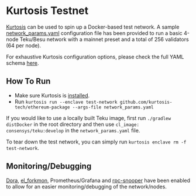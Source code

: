 Kurtosis Testnet
==============

[Kurtosis](https://github.com/kurtosis-tech/ethereum-package) can be used to spin up a Docker-based
test
network. A sample [network_params.yaml](./network_params.yaml) configuration file has been provided
to run a basic 4-node
Teku/Besu network with a mainnet preset and a total of 256 validators (64 per node).

For exhaustive Kurtosis configuration options, please check the full YAML
schema [here](https://github.com/kurtosis-tech/ethereum-package#configuration).

How To Run
----------

* Make sure Kurtosis is [installed](https://docs.kurtosis.com/install/).
* Run `kurtosis run --enclave test-network github.com/kurtosis-tech/ethereum-package --args-file network_params.yaml`

If you would like to use a locally built Teku image, first run `./gradlew distDocker` in the root
directory and then use `cl_image: consensys/teku:develop` in the `network_params.yaml` file.

To tear down the test network, you can simply run `kurtosis enclave rm -f test-network`.

Monitoring/Debugging
----------

[Dora](https://github.com/ethpandaops/dora), [el_forkmon](https://github.com/ethereum/nodemonitor),
Prometheus/Grafana and [rpc-snooper](https://github.com/ethpandaops/rpc-snooper) have been enabled to allow for an easier monitoring/debugging of the network/nodes.




